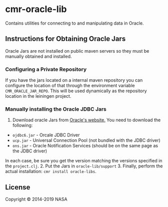 # cmr-oracle-lib

Contains utilities for connecting to and manipulating data in Oracle.

## Instructions for Obtaining Oracle Jars

Oracle Jars are not installed on public maven servers so they must be manually
obtained and installed.

### Configuring a Private Repository

If you have the jars located on a internal maven repository you can configure
the location of that through the environment variable `CMR_ORACLE_JAR_REPO`.
This will be used dynamically as the repository location in the leiningen
project.

### Manually installing the Oracle JDBC Jars

1. Download oracle Jars from [Oracle's website.](https://www.oracle.com/technetwork/apps-tech/jdbc-112010-090769.html) You need to download the following:

  * `ojdbc6.jar` - Orcale JDBC Driver
  * `ucp.jar` - Universal Connection Pool (not bundled with the JDBC driver)
  * `ons.jar` - Oracle Notification Services (should be on the same page as
    the JDBC driver)

  In each case, be sure you get the version matching the versions specified
  in the `project.clj`.
2. Put the Jars in `oracle-lib/support`
3. Finally, perform the actual installation: `cmr install oracle-libs`.

## License

Copyright © 2014-2019 NASA
